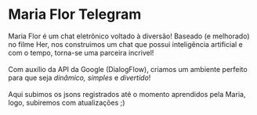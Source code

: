 # Maria Flor Telegram 

Maria Flor é um chat eletrônico voltado à diversão! 
Baseado (e melhorado) no filme Her, nos construimos um chat que possui inteligência artificial e com o tempo, torna-se uma parceira incrivel!
<br><br>
Com auxílio da API da Google (DialogFlow), criamos um ambiente perfeito para que seja <i> dinâmico, simples</i> e <i>divertido</i>! 
<br><br>
Aqui subimos os jsons registrados até o momento aprendidos pela Maria, logo, subiremos com atualizações ;)
